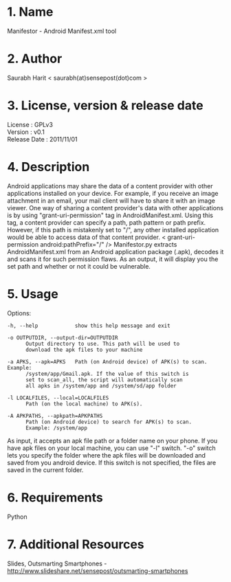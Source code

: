 # 1. Name
Manifestor - Android Manifest.xml tool

# 2. Author
Saurabh Harit < saurabh(at)sensepost(dot)com >

# 3. License, version & release date
License : GPLv3  
Version : v0.1  
Release Date : 2011/11/01

# 4. Description
Android applications may share the data of a content provider with other applications installed on your device. For example, if you receive an image attachment in an email, your mail client will have to share it with an image viewer. One way of sharing a content provider's data with other applications is by using "grant-uri-permission" tag in AndroidManifest.xml. Using this tag, a content provider can specify a path, path pattern or path prefix. However, if this path is mistakenly set to "/", any other installed application would be able to access data of that content provider.
< grant-uri-permission android:pathPrefix="/"  />
Manifestor.py extracts AndroidManifest.xml from an Android application package (.apk), decodes it and scans it for such permission flaws. As an output, it will display you the set path and whether or not it could be vulnerable.

# 5. Usage
Options:

    -h, --help            show this help message and exit

    -o OUTPUTDIR, --output-dir=OUTPUTDIR
          Output directory to use. This path will be used to
          download the apk files to your machine

    -a APKS, --apk=APKS   Path (on Android device) of APK(s) to scan. Example:
          /system/app/Gmail.apk. If the value of this switch is
          set to scan_all, the script will automatically scan
          all apks in /system/app and /system/sd/app folder

    -l LOCALFILES, --local=LOCALFILES
          Path (on the local machine) to APK(s).

    -A APKPATHS, --apkpath=APKPATHS
          Path (on Android device) to search for APK(s) to scan.
          Example: /system/app

As input, it accepts an apk file path or a folder name on your phone. If you have apk files on your local machine, you can use "-l" switch. "-o" switch lets you specify the folder where the apk files will be downloaded and saved from you android device. If this switch is not specified, the files are saved in the current folder.

# 6. Requirements
Python

# 7. Additional Resources
Slides, Outsmarting Smartphones - http://www.slideshare.net/sensepost/outsmarting-smartphones

